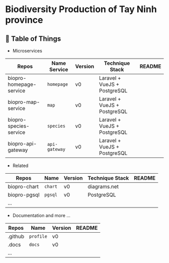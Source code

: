 # Biodiversity Production of Tay Ninh province

## :newspaper: Table of Things

+ Microservices

Repos | Name Service | Version | Technique Stack | README
-----|-----|-----|-----|-----
biopro-homepage-service | `homepage` | v0 | Laravel + VueJS + PostgreSQL | 
biopro-map-service | `map` | v0 | Laravel + VueJS + PostgreSQL | 
biopro-species-service | `species` | v0 | Laravel + VueJS + PostgreSQL | 
biopro-api-gateway  | `api-gateway` | v0 | Laravel + VueJS + PostgreSQL | 

+ Related

Repos | Name | Version | Technique Stack | README
-----|-----|-----|-----|-----
biopro-chart | `chart` | v0 | diagrams.net |
biopro-pgsql | `pgsql` | v0 | PostgreSQL |
... | | | | 

+ Documentation and more ...

Repos | Name | Version | README
-----|-----|-----|-----
.github | `profile` | v0 | 
.docs | `docs` | v0 |  
... | | | | 
